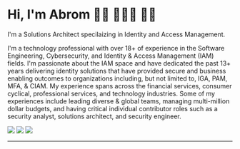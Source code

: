 # Hi, I'm Abrom 👋🏾 👨🏾‍💻 💪🏾

I'm a Solutions Architect specilaizing in Identity and Access Management. 


I'm a technology professional with over 18+ of experience in the Software Engineering, Cybersecurity, and Identity & Access Management (IAM) fields. I'm passionate about the IAM space and have dedicated the past 13+ years delivering identity solutions that have provided secure and business enabling outcomes to organizations including, but not limited to, IGA, PAM, MFA, & CIAM. My experience spans across the financial services, consumer cyclical, professional services, and technology industries. Some of my experiences include leading diverse & global teams, managing multi-million dollar budgets, and having critical individual contributor roles such as a security analyst, solutions architect, and security engineer.

<a href="https://infosec.exchange/@iamAbrom" target="_blank"> <img src="https://badgen.net/badge/icon/Mastodon/purple?icon=mastodon&label"></a>
<a href="https://twitter.com/iamAbrom" target="_blank"> <img src="https://badgen.net/badge/icon/Twitter?icon=twitter&label"></a>
<a href="https://bsky.app/profile/abrom.me" target="_blank"> <img src="https://badgen.net/badge/Bluesky/abrom.me?color=blue&icon=chrome"></a>


---
[comment]: <> (<img align="center" src="https://github-readme-stats.vercel.app/api?username=iamabrom&show_icons=true&count_private=true">)
[comment]: <> (<img align="center" src="https://github-readme-stats.vercel.app/api/top-langs/?username=iamabrom&hide=css">)
